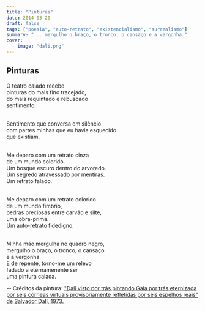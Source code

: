 ```yaml
---
title: "Pinturas"
date: 2014-05-20
draft: false
tags: ["poesia", "auto-retrato", "existencialismo", "surrealismo"]
summary: "... mergulho o braço, o tronco, o cansaço e a vergonha."
cover:
    image: "dali.png"
---
```


## Pinturas

O teatro calado recebe<br>
pinturas do mais fino tracejado,<br>
do mais requintado e rebuscado<br>
sentimento.<br><br>

Sentimento que conversa em silêncio<br>
com partes minhas que eu havia esquecido<br>
que existiam.<br><br>

Me deparo com um retrato cinza<br>
de um mundo colorido.<br>
Um bosque escuro dentro do arvoredo.<br>
Um segredo atravessado por mentiras.<br>
Um retrato falado.<br><br>

Me deparo com um retrato colorido<br>
de um mundo fímbrio,<br>
pedras preciosas entre carvão e silte,<br>
uma obra-prima.<br>
Um auto-retrato fidedigno.<br><br>

Minha mão mergulha no quadro negro,<br>
mergulho o braço, o tronco, o cansaço<br>
e a vergonha.<br>
E de repente, torno-me um relevo<br>
fadado a eternamenente ser<br>
uma pintura calada.


--
Créditos da pintura: ["Dalí visto por trás pintando Gala por trás eternizada por seis córneas virtuais provisoriamente refletidas por seis espelhos reais" de Salvador Dalí, 1973.](https://www.wikiart.org/en/salvador-dali/dali-from-the-back-painting-gala-from-the-back-eternalized-by-six-virtual-corneas-provisionally-1973)
